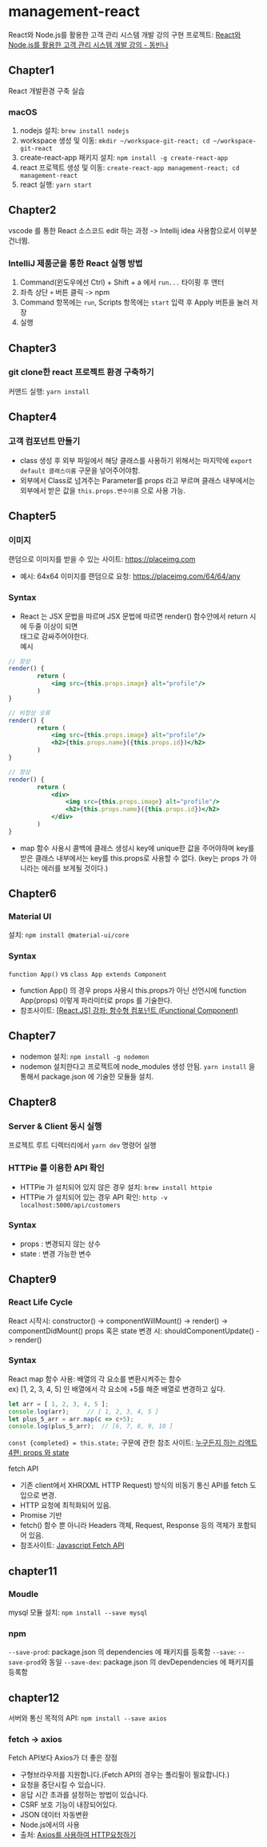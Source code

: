 # management-react
React와 Node.js를 활용한 고객 관리 시스템 개발 강의 구현 프로젝트: [React와 Node.js를 활용한 고객 관리 시스템 개발 강의 - 동빈나](https://www.youtube.com/watch?v=_yEH9mczm3g&list=PLRx0vPvlEmdD1pSqKZiTihy5rplxecNpz&index=1)

## Chapter1
React 개발환경 구축 실습

### macOS
1. nodejs 설치: `brew install nodejs`
2. workspace 생성 및 이동: `mkdir ~/workspace-git-react; cd ~/workspace-git-react`
3. create-react-app 패키지 설치: `npm install -g create-react-app`
4. react 프로젝트 생성 및 이동: `create-react-app management-react; cd management-react`
5. react 실행: `yarn start`

## Chapter2
vscode 를 통한 React 소스코드 edit 하는 과정 -> Intellij idea 사용함으로서 이부분 건너뜀.

### IntelliJ 제품군을 통한 React 실행 방법
1. Command(윈도우에선 Ctrl) + Shift + a 에서 `run...` 타이핑 후 앤터
2. 좌측 상단 `+` 버튼 클릭 -> npm 
3. Command 항목에는 `run`, Scripts 항목에는 `start` 입력 후 Apply 버튼을 눌러 저장
4. 실행  

## Chapter3
### git clone한 react 프로젝트 환경 구축하기
커맨드 실행: `yarn install`

## Chapter4
### 고객 컴포넌트 만들기
* class 생성 후 외부 파일에서 해당 클래스를 사용하기 위해서는 마지막에 `export default 클래스이름` 구문을 넣어주어야함.
* 외부에서 Class로 넘겨주는 Parameter를 props 라고 부르며 클래스 내부에서는 외부에서 받은 값을 `this.props.변수이름` 으로 사용 가능.

## Chapter5
### 이미지
랜덤으로 이미지를 받을 수 있는 사이트: https://placeimg.com
* 예시: 64x64 이미지를 랜덤으로 요청: https://placeimg.com/64/64/any

### Syntax
* React 는 JSX 문법을 따르며 JSX 문법에 따르면 render() 함수안에서 return 시에 두줄 이상이 되면 <div> 태그로 감싸주어야한다.   
예시
``` jsx
// 정상
render() {
        return (
            <img src={this.props.image} alt="profile"/>
        )
}

// 비정상 오류
render() {
        return (
            <img src={this.props.image} alt="profile"/>
            <h2>{this.props.name}({this.props.id})</h2>
        )
}

// 정상
render() {
        return (
            <div>
                <img src={this.props.image} alt="profile"/>
                <h2>{this.props.name}({this.props.id})</h2>
            </div>
        )
}
```

* map 함수 사용시 콜백에 클래스 생성시 key에 unique한 값을 주어야하며 key를 받은 클래스 내부에서는 key를 this.props로 사용할 수 없다.
(key는 props 가 아니라는 에러를 보게될 것이다.)

## Chapter6
### Material UI
설치: `npm install @material-ui/core`

### Syntax
`function App()` vs `class App extends Component`
* function App() 의 경우 props 사용시 this.props가 아닌 선언시에 function App(props) 이렇게 파라미터로 props 를 기술한다.   
* 참조사이트: [[React.JS] 강좌: 함수형 컴포넌트 (Functional Component)](https://velopert.com/2994)

## Chapter7
* nodemon 설치: `npm install -g nodemon`
* nodemon 설치한다고 프로젝트에 node_modules 생성 안됨. `yarn install` 을 통해서 package.json 에 기술한 모듈들 설치.

## Chapter8
### Server & Client 동시 실행
프로젝트 루트 디렉터리에서 `yarn dev` 명령어 실행

### HTTPie 를 이용한 API 확인
* HTTPie 가 설치되어 있지 않은 경우 설치: `brew install httpie`
* HTTPie 가 설치되어 있는 경우 API 확인: `http -v localhost:5000/api/customers`


### Syntax
* props : 변경되지 않는 상수
* state : 변경 가능한 변수

## Chapter9
### React Life Cycle
React 시작시: constructor() -> componentWillMount() -> render() -> componentDidMount()
props 혹은 state 변경 시: shouldComponentUpdate() -> render()

### Syntax
React map 함수 사용: 배열의 각 요소를 변환시켜주는 함수   
ex) [1, 2, 3, 4, 5] 인 배열에서 각 요소에 +5를 해준 배열로 변경하고 싶다.
```javascript
let arr = [ 1, 2, 3, 4, 5 ];
console.log(arr);     // [ 1, 2, 3, 4, 5 ]
let plus_5_arr = arr.map(c => c+5);
console.log(plus_5_arr);  // [6, 7, 8, 9, 10 ]
```

`const {completed} = this.state;` 구문에 관한 참조 사이트: [누구든지 하는 리액트 4편: props 와 state](https://velopert.com/3629)

fetch API
* 기존 client에서 XHR(XML HTTP Request) 방식의 비동기 통신 API를 fetch 도입으로 변경.
* HTTP 요청에 최적화되어 있음.
* Promise 기반
* fetch() 함수 뿐 아니라 Headers 객체, Request, Response 등의 객체가 포함되어 있음.
* 참조사이트: [Javascript Fetch API](https://medium.com/@kkak10/javascript-fetch-api-e26bfeaad9b6)

## chapter11
### Moudle
mysql 모듈 설치: `npm install --save mysql`

### npm
`--save-prod`: package.json 의 dependencies 에 패키지를 등록함
`--save`: `--save-prod`와 동일
`--save-dev`: package.json 의 devDependencies 에 패키지를 등록함

## chapter12
서버와 통신 목적의 API: `npm install --save axios`

### fetch -> axios
Fetch API보다 Axios가 더 좋은 장점
* 구형브라우저를 지원합니다.(Fetch API의 경우는 폴리필이 필요합니다.)
* 요청을 중단시킬 수 있습니다.
* 응답 시간 초과를 설정하는 방법이 있습니다.
* CSRF 보호 기능이 내장되어있다.
* JSON 데이터 자동변환
* Node.js에서의 사용
* 출처: [Axios를 사용하여 HTTP요청하기](https://tuhbm.github.io/2019/03/21/axios/)